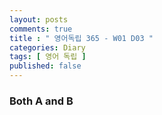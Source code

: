 ```yaml
---
layout: posts
comments: true
title : " 영어독립 365 - W01 D03 "
categories: Diary
tags: [ 영어 독립 ]
published: false
---
```


### Both A and B